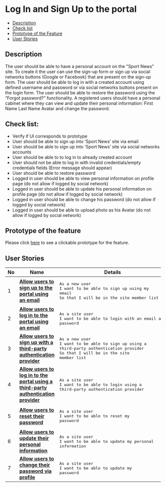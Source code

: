 # Log In and Sign Up to the portal

- [Description](#description)
- [Check list](#check-list)
- [Prototype of the Feature](#prototype-of-the-feature)
- [User Stories](#user-stories)

## Description

The user should be able to have a personal account on the "Sport News" site. To create it the user can use the sign-up form or sign up via social networks buttons (Google or Facebook) that are present on the sign-up form. The user should be able to log in with a created account using defined username and password or via social networks buttons present on the login form. The user should be able to restore the password using the “Forgot password?” functionality. A registered users should have a personal cabinet where they can view and update their personal information:
First Name
Last Name
Avatar
and change the password.

## Check list:

  - Verify if UI corresponds to prototype
  - User should be able to sign up into ‘Sport News’ site via email
  - User should be able to sign up into ‘Sport News’ site via social networks accounts
  - User should be able to to log in to already created account
  - User should not be able to log in with invalid credentials/empty credentials fields (Error message should appear)
  - User should be able to restore password
  - Logged in user should be able to view personal information on profile page (do not allow if logged by social network)
  - Logged in user should be able to update his personal information on profile page (do not allow if logged by social network)
  - Logged in user should be able to change his password (do not allow if logged by social network)
  - Logged in user should be able to upload photo as his Avatar (do not allow if logged by social network)

## Prototype of the feature

  Please click [here](https://www.figma.com/proto/pGlTwGGnAojQsmcvwEU1o9/Login%2FSign-Up?node-id=6324%3A4393&scaling=scale-down) to see a clickable prototype for the feature.

## User Stories

No           |      Name     |   Details
------------ | ------------- | -------------
1 |[**Allow users to sign up to the portal using an email**](/products/sport_news_portal/web_application_features/log_in_and_sign_up/user_stories/sign_up_to_the_portal)|<pre>As a new user<br>I want to be able to sign up using my email<br>So that I will be in the site member list</pre>
2 |[**Allow users to log in to the portal using an email**](/products/sport_news_portal/web_application_features/log_in_and_sign_up/user_stories/log_in_to_the_portal)|<pre>As a site user<br>I want to be able to login with an email and password</pre>
3 |[**Allow users to sign up with a third-party authentication provider**](/products/sport_news_portal/web_application_features/log_in_and_sign_up/user_stories/sign_up_to_the_portal) |<pre>As a new user<br>I want to be able to sign up using a third-party authentication provider<br>So that I will be in the site member list</pre>
4 |[**Allow users to log in to the portal using a third-party authentication provider**](/products/sport_news_portal/web_application_features/log_in_and_sign_up/user_stories/log_in_with_third_party) |<pre>As a site user<br>I want to be able to login using a third-party authentication provider</pre>
5 |[**Allow users to reset their password**](/products/sport_news_portal/web_application_features/log_in_and_sign_up/user_stories/sign_up_with_third_party)|<pre>As a site user<br>I want to be able to reset my password</pre>
6 |[**Allow users to update their personal information**](/products/sport_news_portal/web_application_features/log_in_and_sign_up/user_stories/personal_information_update)|<pre>As a site user<br>I want to be able to update my personal information</pre>
7 |[**Allow users to change their password via profile**](/products/sport_news_portal/web_application_features/log_in_and_sign_up/user_stories/password_update)|<pre>As a site user<br>I want to be able to update my password</pre>
